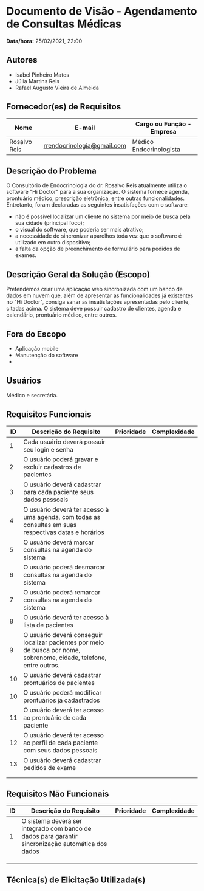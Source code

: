# Documento de Visão - Agendamento de Consultas Médicas

**Data/hora:** 25/02/2021, 22:00  

## Autores
- Isabel Pinheiro Matos
- Júlia Martins Reis
- Rafael Augusto Vieira de Almeida

## Fornecedor(es) de Requisitos

| Nome | E-mail | Cargo ou Função - Empresa |
| --- | --- | --- |
|Rosalvo Reis|rrendocrinologia@gmail.com|Médico Endocrinologista|

## Descrição do Problema

O Consultório de Endocrinologia do dr. Rosalvo Reis atualmente utiliza o software "Hi Doctor" para a sua organização. O sistema fornece agenda, prontuário médico, prescrição eletrônica, entre outras funcionalidades. Entretanto, foram declaradas as seguintes insatisfações com o software: 
- não é possível localizar um cliente no sistema por meio de busca pela sua cidade (principal foco);
- o visual do software, que poderia ser mais atrativo;
- a necessidade de sincronizar aparelhos toda vez que o software é utilizado em outro dispositivo; 
- a falta da opção de preenchimento de formulário para pedidos de exames.

## Descrição Geral da Solução (Escopo)

Pretendemos criar uma aplicação web sincronizada com um banco de dados em nuvem que, além de apresentar as funcionalidades já existentes no "Hi Doctor", consiga sanar as insatisfações apresentadas pelo cliente, citadas acima. O sistema deve possuir cadastro de clientes, agenda e calendário, prontuário médico, entre outros.

## Fora do Escopo

- Aplicação mobile
- Manutenção do software
- 

## Usuários

Médico e secretária.

## Requisitos Funcionais

| ID | Descrição do Requisito | Prioridade | Complexidade |
| --- | --- | --- | --- |
|1|Cada usuário deverá possuir seu login e senha| | |
|2|O usuário poderá gravar e excluir cadastros de pacientes| | |
|3|O usuário deverá cadastrar para cada paciente seus dados pessoais| | |
|4|O usuário deverá ter acesso à uma agenda, com todas as consultas em suas respectivas datas e horários| | |
|5|O usuário deverá marcar consultas na agenda do sistema| | |
|6|O usuário poderá desmarcar consultas na agenda do sistema| | |
|7|O usuário poderá remarcar consultas na agenda do sistema| | |
|8|O usuário deverá ter acesso à lista de pacientes| | |
|9|O usuário deverá conseguir localizar pacientes por meio de busca por nome, sobrenome, cidade, telefone, entre outros.| | |
|10|O usuário deverá cadastrar prontuários de pacientes| | |
|10|O usuário poderá modificar prontuários já cadastrados| | |
|11|O usuário deverá ter acesso ao prontuário de cada paciente| | |
|12|O usuário deverá ter acesso ao perfil de cada paciente com seus dados pessoais| | |
|13|O usuário deverá cadastrar pedidos de exame| | |
| | | | |
| | | | |

## Requisitos Não Funcionais

| ID | Descrição do Requisito | Prioridade | Complexidade |
| --- | --- | --- | --- |
|1|O sistema deverá ser integrado com banco de dados para garantir sincronização automática dos dados| | |
| | | | |
| | | | |
| | | | |

## Técnica(s) de Elicitação Utilizada(s)

